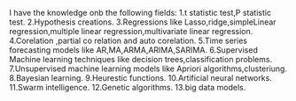 I have the knowledge onb the following fields:
1.t statistic test,P statistic test.
2.Hypothesis creations.
3.Regressions like Lasso,ridge,simpleLinear regression,multiple linear regression,multivariate linear regression.
4.Corelation ,partial co relation and auto corelation.
5.Time series forecasting models like AR,MA,ARMA,ARIMA,SARIMA.
6.Supervised Machine learning techniques like decision trees,classification problems.
7.Unsupervised machine learning models like Apriori algorithms,clusteriung.
8.Bayesian learning.
9.Heurestic functions.
10.Artificial neural networks.
11.Swarm intelligence.
12.Genetic algorithms.
13.big data models.
